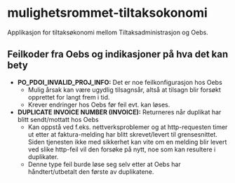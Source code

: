 # mulighetsrommet-tiltaksokonomi

Applikasjon for tiltaksøkonomi mellom Tiltaksadministrasjon og Oebs.

## Feilkoder fra Oebs og indikasjoner på hva det kan bety

- **PO_PDOI_INVALID_PROJ_INFO:** Det er noe feilkonfigurasjon hos Oebs
    - Mulig årsak kan være ugydlig tilsagnsår, altså at tilsagn blir forsøkt opprettet for langt frem i tid.
    - Krever endringer hos Oebs før feil evt. kan løses.
- **DUPLICATE INVOICE NUMBER (INVOICE):** Returneres når duplikat har blitt sendt/mottatt hos Oebs
    - Kan oppstå ved f.eks. nettverksproblemer og at http-requesten timer ut etter at faktura-melding har blitt
      skrevet/levert til grensesnittet. Siden tjenesten ikke med sikkerhet kan vite om en melding blir levert ved slike
      http-feil vil den forsøke på nytt, noe som kan resultere i duplikater.
    - Denne type feil burde løse seg selv etter at Oebs har håndtert/utbetalt den første av duplikatene.
